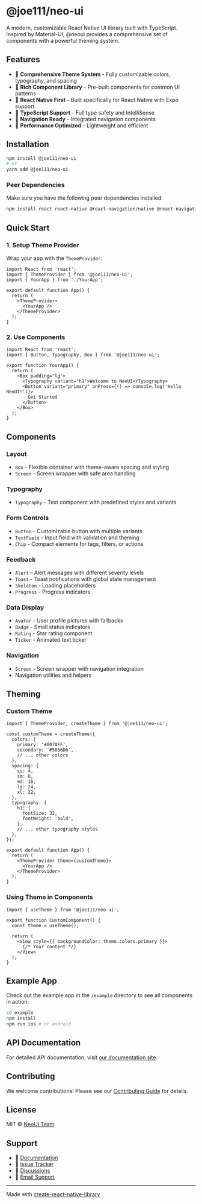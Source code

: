 # @joe111/neo-ui

A modern, customizable React Native UI library built with TypeScript. Inspired by Material-UI, @neoui provides a comprehensive set of components with a powerful theming system.

## Features

- 🎨 **Comprehensive Theme System** - Fully customizable colors, typography, and spacing
- 🧩 **Rich Component Library** - Pre-built components for common UI patterns
- 📱 **React Native First** - Built specifically for React Native with Expo support
- 🔧 **TypeScript Support** - Full type safety and IntelliSense
- 🎯 **Navigation Ready** - Integrated navigation components
- 🚀 **Performance Optimized** - Lightweight and efficient

## Installation

```bash
npm install @joe111/neo-ui
# or
yarn add @joe111/neo-ui
```

### Peer Dependencies

Make sure you have the following peer dependencies installed:

```bash
npm install react react-native @react-navigation/native @react-navigation/bottom-tabs @react-navigation/elements react-native-gesture-handler react-native-reanimated react-native-safe-area-context react-native-screens react-native-svg
```

## Quick Start

### 1. Setup Theme Provider

Wrap your app with the `ThemeProvider`:

```tsx
import React from 'react';
import { ThemeProvider } from '@joe111/neo-ui';
import { YourApp } from './YourApp';

export default function App() {
  return (
    <ThemeProvider>
      <YourApp />
    </ThemeProvider>
  );
}
```

### 2. Use Components

```tsx
import React from 'react';
import { Button, Typography, Box } from '@joe111/neo-ui';

export function YourApp() {
  return (
    <Box padding="lg">
      <Typography variant="h1">Welcome to NeoUI</Typography>
      <Button variant="primary" onPress={() => console.log('Hello NeoUI!')}>
        Get Started
      </Button>
    </Box>
  );
}
```

## Components

### Layout

- `Box` - Flexible container with theme-aware spacing and styling
- `Screen` - Screen wrapper with safe area handling

### Typography

- `Typography` - Text component with predefined styles and variants

### Form Controls

- `Button` - Customizable button with multiple variants
- `TextField` - Input field with validation and theming
- `Chip` - Compact elements for tags, filters, or actions

### Feedback

- `Alert` - Alert messages with different severity levels
- `Toast` - Toast notifications with global state management
- `Skeleton` - Loading placeholders
- `Progress` - Progress indicators

### Data Display

- `Avatar` - User profile pictures with fallbacks
- `Badge` - Small status indicators
- `Rating` - Star rating component
- `Ticker` - Animated text ticker

### Navigation

- `Screen` - Screen wrapper with navigation integration
- Navigation utilities and helpers

## Theming

### Custom Theme

```tsx
import { ThemeProvider, createTheme } from '@joe111/neo-ui';

const customTheme = createTheme({
  colors: {
    primary: '#007AFF',
    secondary: '#5856D6',
    // ... other colors
  },
  spacing: {
    xs: 4,
    sm: 8,
    md: 16,
    lg: 24,
    xl: 32,
  },
  typography: {
    h1: {
      fontSize: 32,
      fontWeight: 'bold',
    },
    // ... other typography styles
  },
});

export default function App() {
  return (
    <ThemeProvider theme={customTheme}>
      <YourApp />
    </ThemeProvider>
  );
}
```

### Using Theme in Components

```tsx
import { useTheme } from '@joe111/neo-ui';

export function CustomComponent() {
  const theme = useTheme();

  return (
    <View style={{ backgroundColor: theme.colors.primary }}>
      {/* Your content */}
    </View>
  );
}
```

## Example App

Check out the example app in the `/example` directory to see all components in action:

```bash
cd example
npm install
npm run ios # or android
```

## API Documentation

For detailed API documentation, visit [our documentation site](https://neoui.dev/docs).

## Contributing

We welcome contributions! Please see our [Contributing Guide](CONTRIBUTING.md) for details.

## License

MIT © [NeoUI Team](https://neoui.dev)

## Support

- 📖 [Documentation](https://neoui.dev/docs)
- 🐛 [Issue Tracker](https://github.com/neoui/neoui/issues)
- 💬 [Discussions](https://github.com/neoui/neoui/discussions)
- 📧 [Email Support](mailto:team@neoui.dev)

---

Made with [create-react-native-library](https://github.com/callstack/react-native-builder-bob)
